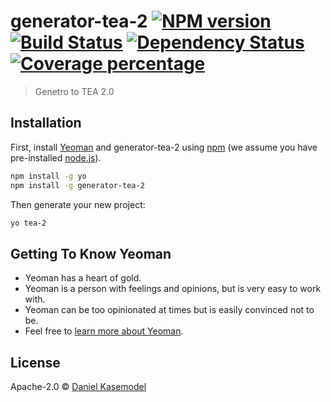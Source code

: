 # generator-tea-2 [![NPM version][npm-image]][npm-url] [![Build Status][travis-image]][travis-url] [![Dependency Status][daviddm-image]][daviddm-url] [![Coverage percentage][coveralls-image]][coveralls-url]
> Genetro to TEA 2.0

## Installation

First, install [Yeoman](http://yeoman.io) and generator-tea-2 using [npm](https://www.npmjs.com/) (we assume you have pre-installed [node.js](https://nodejs.org/)).

```bash
npm install -g yo
npm install -g generator-tea-2
```

Then generate your new project:

```bash
yo tea-2
```

## Getting To Know Yeoman

 * Yeoman has a heart of gold.
 * Yeoman is a person with feelings and opinions, but is very easy to work with.
 * Yeoman can be too opinionated at times but is easily convinced not to be.
 * Feel free to [learn more about Yeoman](http://yeoman.io/).

## License

Apache-2.0 © [Daniel Kasemodel]()


[npm-image]: https://badge.fury.io/js/generator-tea-2.svg
[npm-url]: https://npmjs.org/package/generator-tea-2
[travis-image]: https://travis-ci.org/kasemodel/generator-tea-2.svg?branch=master
[travis-url]: https://travis-ci.org/kasemodel/generator-tea-2
[daviddm-image]: https://david-dm.org/kasemodel/generator-tea-2.svg?theme=shields.io
[daviddm-url]: https://david-dm.org/kasemodel/generator-tea-2
[coveralls-image]: https://coveralls.io/repos/kasemodel/generator-tea-2/badge.svg
[coveralls-url]: https://coveralls.io/r/kasemodel/generator-tea-2
